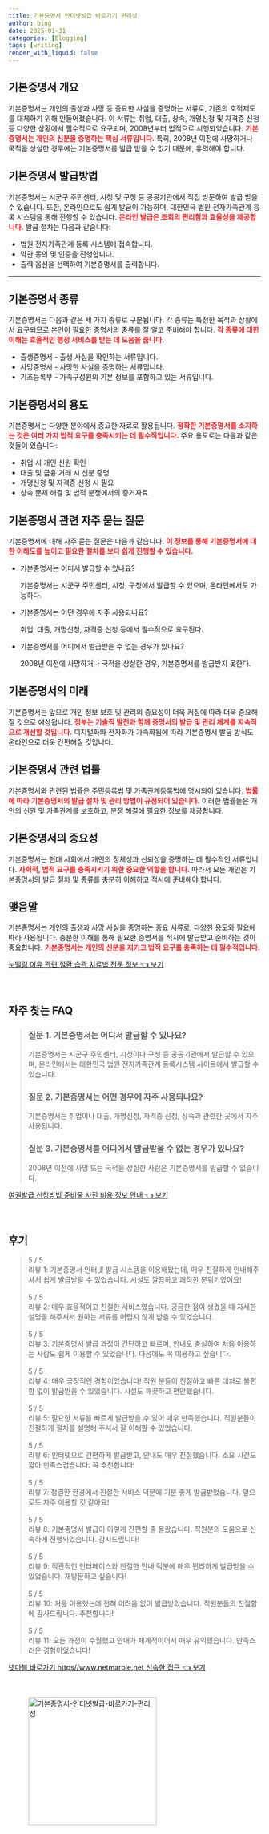 ```yaml
---
title: 기본증명서 인터넷발급 바로가기 편리성
author: bing
date: 2025-01-31
categories: [Blogging]
tags: [writing]
render_with_liquid: false
---
```

<h2 id='기본증명서_개요'>기본증명서 개요</h2>

<p>기본증명서는 개인의 출생과 사망 등 중요한 사실을 증명하는 서류로, 기존의 호적제도를 대체하기 위해 만들어졌습니다. 이 서류는 취업, 대출, 상속, 개명신청 및 자격증 신청 등 다양한 상황에서 필수적으로 요구되며, 2008년부터 법적으로 시행되었습니다. <b><span style="color: #ee2323;">기본증명서는 개인의 신분을 증명하는 핵심 서류입니다.</span></b> 특히, 2008년 이전에 사망하거나 국적을 상실한 경우에는 기본증명서를 발급 받을 수 없기 때문에, 유의해야 합니다.</p>

<h2 id='기본증명서_발급방법'>기본증명서 발급방법</h2>

<p>기본증명서는 시군구 주민센터, 시청 및 구청 등 공공기관에서 직접 방문하여 발급 받을 수 있습니다. 또한, 온라인으로도 쉽게 발급이 가능하며, 대한민국 법원 전자가족관계 등록 시스템을 통해 진행할 수 있습니다. <b><span style="color: #ee2323;">온라인 발급은 조회의 편리함과 효율성을 제공합니다.</span></b> 발급 절차는 다음과 같습니다:</p>

<ul>
    <li>법원 전자가족관계 등록 시스템에 접속합니다.</li>
    <li>약관 동의 및 인증을 진행합니다.</li>
    <li>출력 옵션을 선택하여 기본증명서를 출력합니다.</li>
</ul>

<hr />

<h2 id='기본증명서_종류'>기본증명서 종류</h2>

<p>기본증명서는 다음과 같은 세 가지 종류로 구분됩니다. 각 종류는 특정한 목적과 상황에서 요구되므로 본인이 필요한 증명서의 종류를 잘 알고 준비해야 합니다. <b><span style="color: #ee2323;">각 종류에 대한 이해는 효율적인 행정 서비스를 받는 데 도움을 줍니다.</span></b></p>

<ul>
    <li>출생증명서 - 출생 사실을 확인하는 서류입니다.</li>
    <li>사망증명서 - 사망한 사실을 증명하는 서류입니다.</li>
    <li>기초등록부 - 가족구성원의 기본 정보를 포함하고 있는 서류입니다.</li>
</ul>

<h2 id='기본증명서_용도'>기본증명서의 용도</h2>

<p>기본증명서는 다양한 분야에서 중요한 자료로 활용됩니다. <b><span style="color: #ee2323;">정확한 기본증명서를 소지하는 것은 여러 가지 법적 요구를 충족시키는 데 필수적입니다.</span></b> 주요 용도로는 다음과 같은 것들이 있습니다:</p>

<ul>
    <li>취업 시 개인 신원 확인</li>
    <li>대출 및 금융 거래 시 신분 증명</li>
    <li>개명신청 및 자격증 신청 시 필요</li>
    <li>상속 문제 해결 및 법적 분쟁에서의 증거자료</li>
</ul>

<h2 id='기본증명서_자주_묻는_질문'>기본증명서 관련 자주 묻는 질문</h2>

<p>기본증명서에 대해 자주 묻는 질문은 다음과 같습니다. <b><span style="color: #ee2323;">이 정보를 통해 기본증명서에 대한 이해도를 높이고 필요한 절차를 보다 쉽게 진행할 수 있습니다.</span></b></p>

<ul>
    <li>기본증명서는 어디서 발급할 수 있나요?
        <p>기본증명서는 시군구 주민센터, 시청, 구청에서 발급할 수 있으며, 온라인에서도 가능하다.</p>
    </li>
    <li>기본증명서는 어떤 경우에 자주 사용되나요?
        <p>취업, 대출, 개명신청, 자격증 신청 등에서 필수적으로 요구된다.</p>
    </li>
    <li>기본증명서를 어디에서 발급받을 수 없는 경우가 있나요?
        <p>2008년 이전에 사망하거나 국적을 상실한 경우, 기본증명서를 발급받지 못한다.</p>
    </li>
</ul>

<h2 id='기본증명서의_미래'>기본증명서의 미래</h2>

<p>기본증명서는 앞으로 개인 정보 보호 및 관리의 중요성이 더욱 커짐에 따라 더욱 중요해질 것으로 예상됩니다. <b><span style="color: #ee2323;">정부는 기술적 발전과 함께 증명서의 발급 및 관리 체계를 지속적으로 개선할 것입니다.</span></b> 디지털화와 전자화가 가속화됨에 따라 기본증명서 발급 방식도 온라인으로 더욱 간편해질 것입니다.</p>

<h2 id='기본증명서_관련_법률'>기본증명서 관련 법률</h2>

<p>기본증명서와 관련된 법률은 주민등록법 및 가족관계등록법에 명시되어 있습니다. <b><span style="color: #ee2323;">법률에 따라 기본증명서의 발급 절차 및 관리 방법이 규정되어 있습니다.</span></b> 이러한 법률들은 개인의 신원 및 가족관계를 보호하고, 분쟁 해결에 필요한 정보를 제공합니다.</p>

<h2 id='기본증명서_의_중요성'>기본증명서의 중요성</h2>

<p>기본증명서는 현대 사회에서 개인의 정체성과 신뢰성을 증명하는 데 필수적인 서류입니다. <b><span style="color: #ee2323;">사회적, 법적 요구를 충족시키기 위한 중요한 역할을 합니다.</span></b> 따라서 모든 개인은 기본증명서의 발급 절차 및 종류를 충분히 이해하고 적시에 준비해야 합니다.</p>

<h2 id='기본증명서_맺음말'>맺음말</h2>

<p>기본증명서는 개인의 출생과 사망 사실을 증명하는 중요 서류로, 다양한 용도와 필요에 따라 사용됩니다. 충분한 이해를 통해 필요한 증명서를 적시에 발급받고 준비하는 것이 중요합니다. <b><span style="color: #ee2323;">기본증명서는 개인의 신분을 지키고 법적 요구를 충족하는 데 필수적입니다.</span></b></p>
<p><a class="click-button" title="눈떨림 이유 관련 질환 습관 치료법 전문 정보" href="https://adkhouse.github.io/posts/%EB%88%88%EB%96%A8%EB%A6%BC-%EC%9D%B4%EC%9C%A0-%EA%B4%80%EB%A0%A8-%EC%A7%88%ED%99%98-%EC%8A%B5%EA%B4%80-%EC%B9%98%EB%A3%8C%EB%B2%95-%EC%A0%84%EB%AC%B8-%EC%A0%95%EB%B3%B4/" rel="dofollow">눈떨림 이유 관련 질환 습관 치료법 전문 정보 👈 보기</a></p><br>
<h2 id='자주_찾는_FAQ'>자주 찾는 FAQ</h2>
<div itemscope="" itemtype="https://schema.org/FAQPage"> 
<blockquote> 
<div itemscope="" itemprop="mainEntity" itemtype="https://schema.org/Question"> 
<h3 itemprop="name">질문 1. 기본증명서는 어디서 발급할 수 있나요?</h3> 
<div itemscope="" itemprop="acceptedAnswer" itemtype="https://schema.org/Answer"> 
<span itemprop="text"> 
<p>기본증명서는 시군구 주민센터, 시청이나 구청 등 공공기관에서 발급할 수 있으며, 온라인에서는 대한민국 법원 전자가족관계 등록시스템 사이트에서 발급할 수 있습니다.</p> 
</span> 
</div> 
</div> 

<div itemscope="" itemprop="mainEntity" itemtype="https://schema.org/Question"> 
<h3 itemprop="name">질문 2. 기본증명서는 어떤 경우에 자주 사용되나요?</h3> 
<div itemscope="" itemprop="acceptedAnswer" itemtype="https://schema.org/Answer"> 
<span itemprop="text"> 
<p>기본증명서는 취업이나 대출, 개명신청, 자격증 신청, 상속과 관련한 곳에서 자주 사용됩니다.</p> 
</span> 
</div> 
</div> 

<div itemscope="" itemprop="mainEntity" itemtype="https://schema.org/Question"> 
<h3 itemprop="name">질문 3. 기본증명서를 어디에서 발급받을 수 없는 경우가 있나요?</h3> 
<div itemscope="" itemprop="acceptedAnswer" itemtype="https://schema.org/Answer"> 
<span itemprop="text"> 
<p>2008년 이전에 사망 또는 국적을 상실한 사람은 기본증명서를 발급할 수 없습니다.</p> 
</span> 
</div> 
</div> 
</blockquote> 
</div>
<p><a class="click-button" title="여권발급 신청방법 준비물 사진 비용 정보 안내" href="https://adkhouse.github.io/posts/%EC%97%AC%EA%B6%8C%EB%B0%9C%EA%B8%89-%EC%8B%A0%EC%B2%AD%EB%B0%A9%EB%B2%95-%EC%A4%80%EB%B9%84%EB%AC%BC-%EC%82%AC%EC%A7%84-%EB%B9%84%EC%9A%A9-%EC%A0%95%EB%B3%B4-%EC%95%88%EB%82%B4/" rel="dofollow">여권발급 신청방법 준비물 사진 비용 정보 안내 👈 보기</a></p><br>
<h2 id='후기'>후기</h2>
<div itemscope itemtype="https://schema.org/Product">
  <blockquote>
  <div itemprop="review" itemscope itemtype="https://schema.org/Review">
      <div itemprop="reviewRating" itemscope itemtype="https://schema.org/Rating"> <span itemprop="ratingValue">5</span> / <span itemprop="bestRating">5</span> </div>
      <span itemprop="reviewBody">리뷰 1: 기본증명서 인터넷 발급 시스템을 이용해봤는데, 매우 친절하게 안내해주셔서 쉽게 발급받을 수 있었습니다. 시설도 깔끔하고 쾌적한 분위기였어요!</span>
  </div>
  <br>
  <div itemprop="review" itemscope itemtype="https://schema.org/Review">
      <div itemprop="reviewRating" itemscope itemtype="https://schema.org/Rating"> <span itemprop="ratingValue">5</span> / <span itemprop="bestRating">5</span> </div>
      <span itemprop="reviewBody">리뷰 2: 매우 효율적이고 친절한 서비스였습니다. 궁금한 점이 생겼을 때 자세한 설명을 해주셔서 원하는 서류를 어렵지 않게 받을 수 있었습니다.</span>
  </div>
  <br>
  <div itemprop="review" itemscope itemtype="https://schema.org/Review">
      <div itemprop="reviewRating" itemscope itemtype="https://schema.org/Rating"> <span itemprop="ratingValue">5</span> / <span itemprop="bestRating">5</span> </div>
      <span itemprop="reviewBody">리뷰 3: 기본증명서 발급 과정이 간단하고 빠르며, 안내도 충실하여 처음 이용하는 사람도 쉽게 이용할 수 있었습니다. 다음에도 꼭 이용하고 싶습니다.</span>
  </div>
  <br>
  <div itemprop="review" itemscope itemtype="https://schema.org/Review">
      <div itemprop="reviewRating" itemscope itemtype="https://schema.org/Rating"> <span itemprop="ratingValue">5</span> / <span itemprop="bestRating">5</span> </div>
      <span itemprop="reviewBody">리뷰 4: 매우 긍정적인 경험이었습니다! 직원 분들이 친절하고 빠른 대처로 불편함 없이 발급받을 수 있었습니다. 시설도 깨끗하고 편안했습니다.</span>
  </div>
  <br>
  <div itemprop="review" itemscope itemtype="https://schema.org/Review">
      <div itemprop="reviewRating" itemscope itemtype="https://schema.org/Rating"> <span itemprop="ratingValue">5</span> / <span itemprop="bestRating">5</span> </div>
      <span itemprop="reviewBody">리뷰 5: 필요한 서류를 빠르게 발급받을 수 있어 매우 만족했습니다. 직원분들이 친절하게 절차를 설명해 주셔서 잘 이해할 수 있었습니다.</span>
  </div>
  <br>
  <div itemprop="review" itemscope itemtype="https://schema.org/Review">
      <div itemprop="reviewRating" itemscope itemtype="https://schema.org/Rating"> <span itemprop="ratingValue">5</span> / <span itemprop="bestRating">5</span> </div>
      <span itemprop="reviewBody">리뷰 6: 인터넷으로 간편하게 발급받고, 안내도 매우 친절했습니다. 소요 시간도 짧아 만족스럽습니다. 꼭 추천합니다!</span>
  </div>
  <br>
  <div itemprop="review" itemscope itemtype="https://schema.org/Review">
      <div itemprop="reviewRating" itemscope itemtype="https://schema.org/Rating"> <span itemprop="ratingValue">5</span> / <span itemprop="bestRating">5</span> </div>
      <span itemprop="reviewBody">리뷰 7: 청결한 환경에서 친절한 서비스 덕분에 기분 좋게 발급받았습니다. 앞으로도 자주 이용할 것 같아요!</span>
  </div>
  <br>
  <div itemprop="review" itemscope itemtype="https://schema.org/Review">
      <div itemprop="reviewRating" itemscope itemtype="https://schema.org/Rating"> <span itemprop="ratingValue">5</span> / <span itemprop="bestRating">5</span> </div>
      <span itemprop="reviewBody">리뷰 8: 기본증명서 발급이 이렇게 간편할 줄 몰랐습니다. 직원분의 도움으로 신속하게 진행되었습니다. 감사드립니다!</span>
  </div>
  <br>
  <div itemprop="review" itemscope itemtype="https://schema.org/Review">
      <div itemprop="reviewRating" itemscope itemtype="https://schema.org/Rating"> <span itemprop="ratingValue">5</span> / <span itemprop="bestRating">5</span> </div>
      <span itemprop="reviewBody">리뷰 9: 직관적인 인터페이스와 친절한 안내 덕분에 매우 편리하게 발급받을 수 있었습니다. 재방문하고 싶습니다!</span>
  </div>
  <br>
  <div itemprop="review" itemscope itemtype="https://schema.org/Review">
      <div itemprop="reviewRating" itemscope itemtype="https://schema.org/Rating"> <span itemprop="ratingValue">5</span> / <span itemprop="bestRating">5</span> </div>
      <span itemprop="reviewBody">리뷰 10: 처음 이용했는데 전혀 어려움 없이 발급받았습니다. 직원분들의 친절함에 감사드립니다. 추천합니다!</span>
  </div>
  <br>
  <div itemprop="review" itemscope itemtype="https://schema.org/Review">
      <div itemprop="reviewRating" itemscope itemtype="https://schema.org/Rating"> <span itemprop="ratingValue">5</span> / <span itemprop="bestRating">5</span> </div>
      <span itemprop="reviewBody">리뷰 11: 모든 과정이 수월했고 안내가 체계적이어서 매우 유익했습니다. 만족스러운 경험이었습니다!</span>
  </div>
  </blockquote>
</div>
<p><a class="click-button" title="넷마블 바로가기 https//www.netmarble.net 신속한 접근" href="https://adkhouse.github.io/posts/%EB%84%B7%EB%A7%88%EB%B8%94-%EB%B0%94%EB%A1%9C%EA%B0%80%EA%B8%B0-httpswww.netmarble.net-%EC%8B%A0%EC%86%8D%ED%95%9C-%EC%A0%91%EA%B7%BC/" rel="dofollow">넷마블 바로가기 https//www.netmarble.net 신속한 접근 👈 보기</a></p><br>
<figure class="image"><img src="https://adkhouse.github.io/assets/img/thumbnail/기본증명서-인터넷발급-바로가기-편리성.webp" alt="기본증명서-인터넷발급-바로가기-편리성" width="256" height="256"></figure>